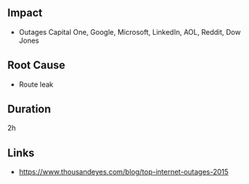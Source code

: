 ## Impact

- Outages Capital One, Google, Microsoft, LinkedIn, AOL, Reddit, Dow Jones

## Root Cause

- Route leak

## Duration

2h

## Links

- https://www.thousandeyes.com/blog/top-internet-outages-2015
